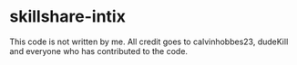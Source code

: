 # skillshare-intix
This code is not written by me. All credit goes to calvinhobbes23, dudeKill and everyone who has contributed to the code.
